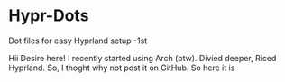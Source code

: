 # Hypr-Dots
Dot files for easy Hyprland setup -1st

Hii Desire here! I recently started using Arch (btw). Divied deeper, Riced Hyprland.
So, I thoght why not post it on GitHub. So here it is
